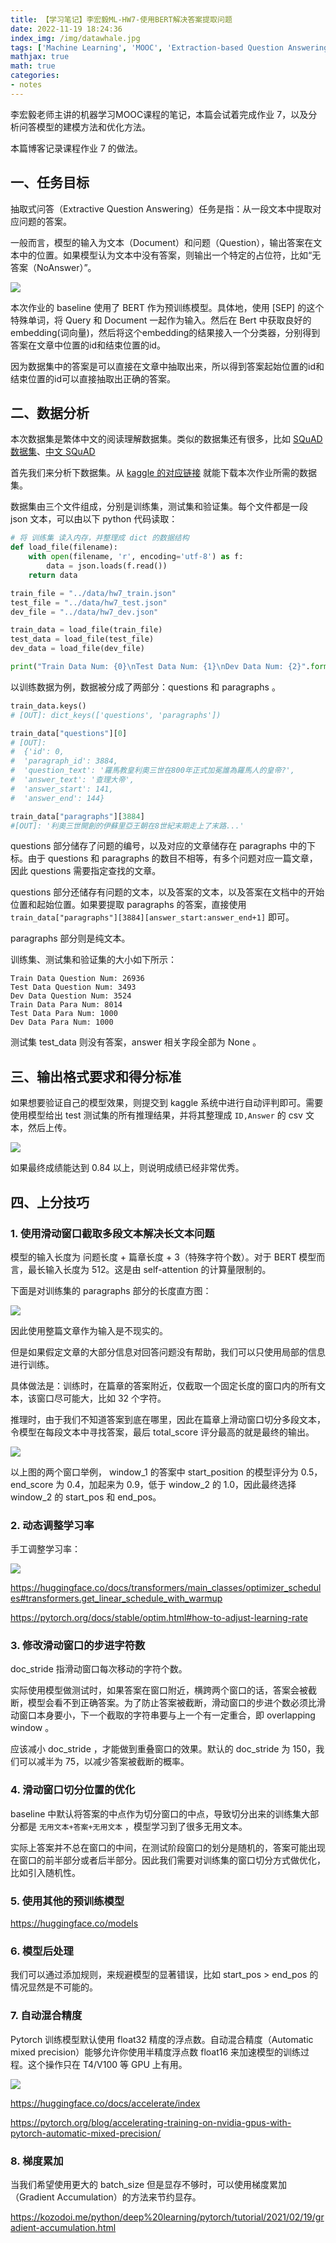 ```yaml
---
title: 【学习笔记】李宏毅ML-HW7-使用BERT解决答案提取问题
date: 2022-11-19 18:24:36
index_img: /img/datawhale.jpg
tags: ['Machine Learning', 'MOOC', 'Extraction-based Question Answering', 'BERT', 'homework']
mathjax: true
math: true
categories: 
- notes
---
```

李宏毅老师主讲的机器学习MOOC课程的笔记，本篇会试着完成作业 7，以及分析问答模型的建模方法和优化方法。

<!--more--->

本篇博客记录课程作业 7 的做法。

## 一、任务目标

抽取式问答（Extractive Question Answering）任务是指：从一段文本中提取对应问题的答案。

一般而言，模型的输入为文本（Document）和问题（Question），输出答案在文本中的位置。如果模型认为文本中没有答案，则输出一个特定的占位符，比如“无答案（NoAnswer）”。

![](【学习笔记】李宏毅ML-HW7-使用BERT解决答案提取问题/extractive_question_answering.png)

本次作业的 baseline 使用了 BERT 作为预训练模型。具体地，使用 [SEP] 的这个特殊单词，将 Query 和 Document 一起作为输入。然后在 Bert 中获取良好的 embedding(词向量)，然后将这个embedding的结果接入一个分类器，分别得到答案在文章中位置的id和结束位置的id。

因为数据集中的答案是可以直接在文章中抽取出来，所以得到答案起始位置的id和结束位置的id可以直接抽取出正确的答案。

## 二、数据分析

本次数据集是繁体中文的阅读理解数据集。类似的数据集还有很多，比如 [SQuAD 数据集](https://rajpurkar.github.io/SQuAD-explorer/)、[中文 SQuAD](https://github.com/pluto-junzeng/ChineseSquad)

首先我们来分析下数据集。从 [kaggle 的对应链接](https://www.kaggle.com/competitions/ml2021-spring-hw7/data) 就能下载本次作业所需的数据集。

数据集由三个文件组成，分别是训练集，测试集和验证集。每个文件都是一段 json 文本，可以由以下 python 代码读取：

```py
# 将 训练集 读入内存，并整理成 dict 的数据结构
def load_file(filename):
    with open(filename, 'r', encoding='utf-8') as f:
        data = json.loads(f.read())
    return data

train_file = "../data/hw7_train.json"
test_file = "../data/hw7_test.json"
dev_file = "../data/hw7_dev.json"

train_data = load_file(train_file)
test_data = load_file(test_file)
dev_data = load_file(dev_file)

print("Train Data Num: {0}\nTest Data Num: {1}\nDev Data Num: {2}".format(len(train_data["questions"]), len(test_data["questions"]), len(dev_data["questions"])))
```

以训练数据为例，数据被分成了两部分：questions 和 paragraphs 。

```py
train_data.keys()
# [OUT]: dict_keys(['questions', 'paragraphs'])

train_data["questions"][0]
# [OUT]: 
#  {'id': 0,
#  'paragraph_id': 3884,
#  'question_text': '羅馬教皇利奧三世在800年正式加冕誰為羅馬人的皇帝?',
#  'answer_text': '查理大帝',
#  'answer_start': 141,
#  'answer_end': 144}

train_data["paragraphs"][3884]
#[OUT]: '利奧三世開創的伊蘇里亞王朝在8世紀末期走上了末路...'
```

questions 部分储存了问题的编号，以及对应的文章储存在 paragraphs 中的下标。由于 questions 和 paragraphs 的数目不相等，有多个问题对应一篇文章，因此 questions 需要指定查找的文章。

questions 部分还储存有问题的文本，以及答案的文本，以及答案在文档中的开始位置和起始位置。如果要提取 paragraphs 的答案，直接使用 `train_data["paragraphs"][3884][answer_start:answer_end+1]` 即可。

paragraphs 部分则是纯文本。

训练集、测试集和验证集的大小如下所示：

```
Train Data Question Num: 26936
Test Data Question Num: 3493
Dev Data Question Num: 3524
Train Data Para Num: 8014
Test Data Para Num: 1000
Dev Data Para Num: 1000
```

测试集 test_data 则没有答案，answer 相关字段全部为 None 。

## 三、输出格式要求和得分标准

如果想要验证自己的模型效果，则提交到 kaggle 系统中进行自动评判即可。需要使用模型给出 test 测试集的所有推理结果，并将其整理成 `ID,Answer` 的 csv 文本，然后上传。

![](【学习笔记】李宏毅ML-HW7-使用BERT解决答案提取问题/output_standard.png)

如果最终成绩能达到 0.84 以上，则说明成绩已经非常优秀。

## 四、上分技巧

### 1. 使用滑动窗口截取多段文本解决长文本问题

模型的输入长度为 问题长度 + 篇章长度 + 3（特殊字符个数）。对于 BERT 模型而言，最长输入长度为 512。这是由 self-attention 的计算量限制的。

下面是对训练集的 paragraphs 部分的长度直方图：

![](【学习笔记】李宏毅ML-HW7-使用BERT解决答案提取问题/length_of_paragraphs.png)

因此使用整篇文章作为输入是不现实的。

但是如果假定文章的大部分信息对回答问题没有帮助，我们可以只使用局部的信息进行训练。

具体做法是：训练时，在篇章的答案附近，仅截取一个固定长度的窗口内的所有文本，该窗口尽可能大，比如 32 个字符。

推理时，由于我们不知道答案到底在哪里，因此在篇章上滑动窗口切分多段文本，令模型在每段文本中寻找答案，最后 total_score 评分最高的就是最终的输出。

![](【学习笔记】李宏毅ML-HW7-使用BERT解决答案提取问题/example_of_sliding_window.png)

以上图的两个窗口举例， window_1 的答案中 start_position 的模型评分为 0.5， end_score 为 0.4，加起来为 0.9，低于 window_2 的 1.0，因此最终选择 window_2 的 start_pos 和 end_pos。

### 2. 动态调整学习率

手工调整学习率：

![](【学习笔记】李宏毅ML-HW7-使用BERT解决答案提取问题/learning_rate_decay.png)

https://huggingface.co/docs/transformers/main_classes/optimizer_schedules#transformers.get_linear_schedule_with_warmup

https://pytorch.org/docs/stable/optim.html#how-to-adjust-learning-rate

### 3. 修改滑动窗口的步进字符数

doc_stride 指滑动窗口每次移动的字符个数。

实际使用模型做测试时，如果答案在窗口附近，横跨两个窗口的话，答案会被截断，模型会看不到正确答案。为了防止答案被截断，滑动窗口的步进个数必须比滑动窗口本身要小，下一个截取的字符串要与上一个有一定重合，即 overlapping window 。

应该减小 doc_stride ，才能做到重叠窗口的效果。默认的 doc_stride 为 150，我们可以减半为 75，以减少答案被截断的概率。

### 4. 滑动窗口切分位置的优化

baseline 中默认将答案的中点作为切分窗口的中点，导致切分出来的训练集大部分都是 `无用文本+答案+无用文本` ，模型学习到了很多无用文本。

实际上答案并不总在窗口的中间，在测试阶段窗口的划分是随机的，答案可能出现在窗口的前半部分或者后半部分。因此我们需要对训练集的窗口切分方式做优化，比如引入随机性。

### 5. 使用其他的预训练模型

https://huggingface.co/models

### 6. 模型后处理

我们可以通过添加规则，来规避模型的显著错误，比如 start_pos > end_pos 的情况显然是不可能的。

### 7. 自动混合精度

Pytorch 训练模型默认使用 float32 精度的浮点数。自动混合精度（Automatic mixed precision）能够允许你使用半精度浮点数 float16 来加速模型的训练过程。这个操作只在 T4/V100 等 GPU 上有用。

![](【学习笔记】李宏毅ML-HW7-使用BERT解决答案提取问题/automatic_mixed_precision.png)

https://huggingface.co/docs/accelerate/index

https://pytorch.org/blog/accelerating-training-on-nvidia-gpus-with-pytorch-automatic-mixed-precision/

### 8. 梯度累加

当我们希望使用更大的 batch_size 但是显存不够时，可以使用梯度累加（Gradient Accumulation）的方法来节约显存。

https://kozodoi.me/python/deep%20learning/pytorch/tutorial/2021/02/19/gradient-accumulation.html